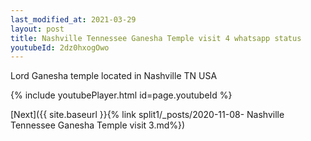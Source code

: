 ```yaml
---
last_modified_at: 2021-03-29
layout: post
title: Nashville Tennessee Ganesha Temple visit 4 whatsapp status
youtubeId: 2dz0hxogOwo
---
```

Lord Ganesha temple located in Nashville TN USA

{% include youtubePlayer.html id=page.youtubeId %}

[Next]({{ site.baseurl }}{% link split1/_posts/2020-11-08- Nashville Tennessee Ganesha Temple visit 3.md%})
